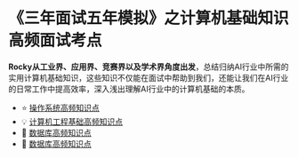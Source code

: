 # 《三年面试五年模拟》之计算机基础知识高频面试考点

**Rocky从工业界、应用界、竞赛界以及学术界角度出发**，总结归纳AI行业中所需的实用计算机基础知识，这些知识不仅能在面试中帮助到我们，还能让我们在AI行业的日常工作中提高效率，深入浅出理解AI行业中的计算机基础的本质。

- :star: [操作系统高频知识点](操作系统高频知识点.md)
- :bulb: [计算机工程基础高频知识点](计算机工程基础高频知识点.md)
- :rocket: [数据库高频知识点](数据库高频知识点.md)
- :eyes: [数据库高频知识点](数据库高频知识点.md)

